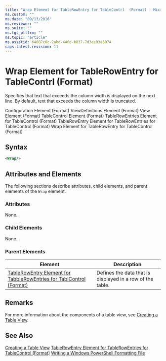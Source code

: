 ```yaml
---
title: "Wrap Element for TableRowEntry for TableContrl  (Format) | Microsoft Docs"
ms.custom: ""
ms.date: "09/13/2016"
ms.reviewer: ""
ms.suite: ""
ms.tgt_pltfrm: ""
ms.topic: "article"
ms.assetid: 64087c6c-2abd-446d-b837-7d3ee03a6874
caps.latest.revision: 11
---
```

# Wrap Element for TableRowEntry for TableContrl  (Format)
Specifies that text that exceeds the column width is displayed on the next line. By default, text that exceeds the column width is truncated.

 Configuration Element (Format)
ViewDefinitions Element (Format)
View Element (Format)
TableControl Element (Format)
TableRowEntries Element for TableControl (Format)
TableRowEntry Element for TableRowEntries for TableControl (Format)
Wrap Element for TableRowEntry for TableControl (Format)

## Syntax

```xml
<Wrap/>
```

## Attributes and Elements
 The following sections describe attributes, child elements, and parent elements of the `Wrap` element.

### Attributes
 None.

### Child Elements
 None.

### Parent Elements

|Element|Description|
|-------------|-----------------|
|[TableRowEntry Element for TabbleRowEntries for TablControl (Format)](./tablerowentry-element-for-tablerowentroes-for-tablecontrol-format.md)|Defines the data that is displayed in a row of the table.|

## Remarks
 For more information about the components of a table view, see [Creating a Table View](./creating-a-table-view.md).

## See Also
 [Creating a Table View](./creating-a-table-view.md)
 [TableRowEntry Element for TableRowEntries for TableControl (Format)](./tablerowentry-element-for-tablerowentroes-for-tablecontrol-format.md)
 [Writing a Windows PowerShell Formatting File](./writing-a-windows-powershell-formatting-file.md)
